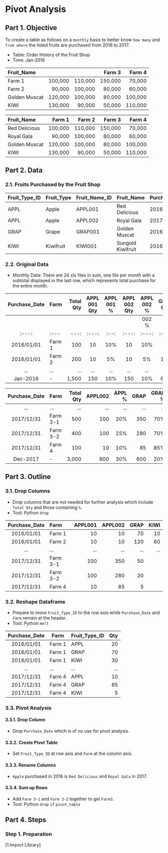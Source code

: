 # Pivot Analysis
## Part 1. Objective
To create a table as follows on a ```monthly``` basis to better know ```how many``` and ```from where``` the listed fruits are purchased from 2016 to 2017.

- Table: Order History of the Fruit Shop   
- Time: Jan-2016

| Fruit_Name     |   |   | Farm 3  | Farm 4  |
| :---           | ---:    | ---:    | ---:    | ---:    |
| Farm 1  | 100,000 | 110,000 | 150,000 | 70,000  |
| Farm 2     | 90,000  | 100,000 | 80,000  | 60,000  |
| Golden Muscat  | 120,000 | 100,000 | 80,000  | 100,000 |
| KIWI           | 130,000 | 90,000  | 50,000  | 110,000 |


| Fruit_Name     | Farm 1  | Farm 2  | Farm 3  | Farm 4  |
| :---           | ---:    | ---:    | ---:    | ---:    |
| Red Delicious  | 100,000 | 110,000 | 150,000 | 70,000  |
| Royal Gala     | 90,000  | 100,000 | 80,000  | 60,000  |
| Golden Muscat  | 120,000 | 100,000 | 80,000  | 100,000 |
| KIWI           | 130,000 | 90,000  | 50,000  | 110,000 |

## Part 2. Data
### 2.1. Fruits Purchased by the Fruit Shop
| Fruit_Type_ID  | Fruit_Type | Fruit_Name_ID | Fruit_Name        | Purchase_Year |
| :---           | :---       | :---          | :---              | :---          |
| APPL           | Apple      | APPL001       | Red Delicious     | 2016          |
| APPL           | Apple      | APPL002       | Royal Gala        | 2017          |
| GRAP           | Grape      | GRAP001       | Golden Muscat     | 2016, 2017    |
| KIWI           | Kiwifruit  | KIWI001       | Sungold Kiwifruit | 2016, 2017    |

### 2.2. Original Data
- Monthly Data: There are 24 xls files in sum, one file per month with a subtotal displayed in the last row, which represents total purchase for the entire month.



| Purchase_Date | Farm | Total<br>Qty | APPL<br>001 Qty | APPL<br>001 % | APPL<br>002 Qty | APPL<br>002 % | GRAP<br>Qty | GRAP<br>%  | KIWI<br>Qty | KIWI<br>% |
| :---:         | :---                      | ---:  | :---: | :--:  | :---: | :---: | :---: | :---: | ---: | ---: |  
|               |                           |    |    |  |    | 002 % |    | %     | Qty  | %    |
| :---:         | :---                      | ---:  | :---: | :--:  | :---: | :---: | :---: | :---: | ---: | ---: |  
| 2016/01/01    | Farm 1 &nbsp;&nbsp;&nbsp; | 100   | 10    | 10%   | 10    | 10%   | 70    | 70%   | 10   | 10%  |
| 2016/01/01    | Farm 2 &nbsp;&nbsp;&nbsp; | 200   | 10    | 5%    | 10    | 5%    | 120   | 60%   | 60   | 30%  |
| ...           | ... &nbsp;&nbsp;&nbsp;    | ...   | ...   | ...   | ...   | ...   | ...   | ...   | ...  | ...  |
| Jan-2016      | - &nbsp;&nbsp;&nbsp;      | 1,500 | 150   | 10%   | 150   | 10%   | 600   | 40%   | 600  | 40%  |

| Purchase_Date | Farm      | Total Qty | APPL002 | APPL % | GRAP | GRAP % | KIWI   | KIWI % |
| :---:         | :---      | ---:      | ---:    | ---:   | ---: | ---:   | ---:   | ---:   | 
| ...           | ...       | ...       | ...     | ...    | ...  | ...    | ...    | ...    |
| 2017/12/31    | Farm 3-1  | 500       | 100     | 20%    | 350  | 70%    | 50     | 10%    |
| 2017/12/31    | Farm 3-2  | 400       | 100     | 25%    | 280  | 70%    | 20     | 5%     |
| 2017/12/31    | Farm 4    | 100       | 10      | 10%    | 85   | 85%    | 5      | 5%     |
| Dec-2017      | -         | 3,000     | 900     | 30%    | 600  | 20%    | 1,500  | 50%    |

## Part 3. Outline
### 3.1. Drop Columns 
- Drop columns that are not needed for further analysis which include ```Total Qty``` and those containing ```%```. 
- Tool: Python ```drop```

| Purchase_Date | Farm      | APPL001 | APPL002 | GRAP | KIWI | 
|:---:          |:---       | ---:    | ---:    | ---: | ---: | 
| 2016/01/01    | Farm 1    | 10      | 10      | 70   | 10   |
| 2016/01/01    | Farm 2    | 10      | 10      | 120  | 60   |
| ...           | ...       | ...     | ...     | ...  | ...  |
| 2017/12/31    | Farm 3-1  | 100  | 350  | 50   | 
| 2017/12/31    | Farm 3-2  | 100  | 280  | 20   |
| 2017/12/31    | Farm 4    | 10   | 85   | 5    |

### 3.2. Reshape Dataframe
- Prepare to move ```Fruit_Type_ID``` to the row axis while ```Purchase_Date``` and ```Farm``` remain at the header. 
- Tool: Python ```melt``` 
 
| Purchase_Date | Farm      | Fruit_Type_ID | Qty |
| :---:         | ---       | :---          | ---:| 
| 2016/01/01    | Farm 1    | APPL          | 20  | 
| 2016/01/01    | Farm 1    | GRAP          | 70  |
| 2016/01/01    | Farm 1    | KIWI          | 30  | 
| ...           | ...       | ...           | ... |
| 2017/12/31    | Farm 4    | APPL          | 10  | 
| 2017/12/31    | Farm 4    | GRAP          | 85  |
| 2017/12/31    | Farm 4    | KIWI          | 5   |    

### 3.3. Pivot Analysis
#### 3.3.1. Drop Column
- Drop ```Purchase_Date``` which is of no use for pivot analysis. 
#### 3.3.2. Create Pivot Table
- Set ```Fruit_Type_ID``` at row axis and ```Farm``` at the column axis. 
#### 3.3.3. Rename Columns
- ```Apple``` purchased in 2016 is ```Red Delicious``` and ```Royal Gala``` in 2017. 
#### 3.3.4. Sum up Rows
- Add ```Farm 3-1``` and ```Farm 3-2``` together to get ```Farm3```.
- Tool: Python ```drop``` ```if``` ```pivot_table```

## Part 4. Steps
### Step 1. Preparation
[1.Import Library]


